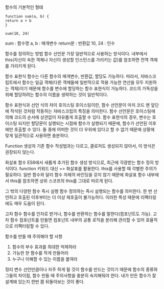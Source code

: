 함수의 기본적인 형태
```
function sum(a, b) {
return a + b
}

sum(10, 24)
```
sum : 함수명
a, b : 매개변수
return문 : 반환값
10, 24 : 인수

함수를 정의하는 방법
함수 선언문
가장 일반적으로 사용하는 방식이다.
내부에서 this(자신이 속한 객체나 자신이 생성할 인스턴스를 가리키는 값)를 참조하면 전역 객체를 가리키게 된다.

함수 표현식
함수는 다른 함수의 매개변수, 반환값, 할당도 가능하다.
따라서, 자바스크립트에서 함수는 일급 객체(다른 객체들에 일반적으로 적용 가능한 연산을 모두 지원하는 객체)이기 때문에 함수를 변수에 할당하는 함수 표현식이 가능하다.
코드의 가독성을 위해 할당하려는 함수의 이름을 생략하는 것이 일반적이다.

함수 표현식과 선언 식의 차이
호이스팅
호이스팅이란, 함수 선언문이 마치 코드 맨 앞단에 작석된 것처럼 작동하는 자바스크립의 특징을 의미한다.
함수 선언문은 호이스팅에 의해 코드의 순서에 상관없이 자유롭게 호출할 수 있다.
함수 표현식의 경우, 변수는 호이스팅 되지만 할당문이 실행되는 시점에 함수가 실행되기 때문에, 함수가 선언된 이후에만 호출할 수 있다.
둘 중에 어떠한 것이 더 우위에 있다고 할 수 없기 때문에 상황에 맞게 일관적으로 사용하면 충분하다.

Function 생성자
기존 함수 작성법과는 다르고, 클로저도 생성되지 않아서, 이 방식은 권장되지 않는다.

화살표 함수
ES6에서 새롭게 추가된 함수 생성 방식으로, 최근에 각광받는 함수 정의 방식이다.
function 키워드 대신 => 화살표를 활용한다.
this를 사용할 때 각별한 주의가 필요하다.
일반 함수와 달리 함수 자체의 바인딩을 갖지 않기 때문에 화살표 함수 내부에서 this를 참조하면 상위 스코프의 this를 그대로 따르게 된다.

그 밖의 다양한 함수
즉시 실행 함수
정의하는 즉시 실행되는 함수를 의미한다.
한 번 선언하고 호출된 이후부터는 더 이상 재호출이 불가능하다.
이러한 특성 때문에 리팩터링에도 매우 도움이 된다.

고차 함수
함수를 인자로 받거나, 함수를 반환하는 함수를 말한다(컴포넌트도 가능).
고차 함수 컴포넌트를 만들면 컴포넌트 내부의 공통 로직을 분리해 관리할 수 있어 효율적으로 리팩터링할 수 있다.

함수를 만들 때 주의해야 할 사항
1. 함수의 부수 효과를 최대한 억제하라
2. 가능한 한 함수를 작게 만들어라
3. 누구나 이해할 수 있는 이름을 붙여라

정리
변수 선언만큼이나 자주 하게 될 것이 함수를 만드는 것이기 때문에 함수의 종류와 그들의 차이점, 함수 만들 때 주의사항을 충분히 숙지해둬야 한다.
내가 만든 함수가 잘 설계돼 있는지 한번 쯤 뒤돌아보는 것이 좋다.
